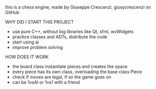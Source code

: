 this is a chess engine, made by Giuseppe Crescenzi, giusycrescenzi on GitHub

WHY DID I START THIS PROJECT
- use pure C++, without big libraries like Qt, sfml, wxWidgets
- practice classes and ADTs, distribute the code
- start using ai
- improve problem solving

HOW DOES IT WORK
- the board class instantiate pieces and creates the space
- every piece has its own class, overloading the base class Piece
- check if moves are legal, if so the game goes on
- can be 1vsAI or 1vs1 with a friend
